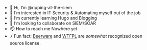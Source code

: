 - 👋 Hi, I’m @ripping-at-the-siem
- 👀 I’m interested in IT Security & Automating myself out of the job
- 🌱 I’m currently learning Hugo and Blogging
- 💞️ I’m looking to collaborate on SIEM/SOAR
- 📫 How to reach me Nowhere yet
- ⚡ Fun fact: [Beerware](https://spdx.org/licenses/Beerware.html) and [WTFPL](https://choosealicense.com/licenses/wtfpl/) are *somewhat* recognized open source license.
<!---
ripping-at-the-siem/ripping-at-the-siem is a ✨ special ✨ repository because its `README.md` (this file) appears on your GitHub profile.
You can click the Preview link to take a look at your changes.
--->
